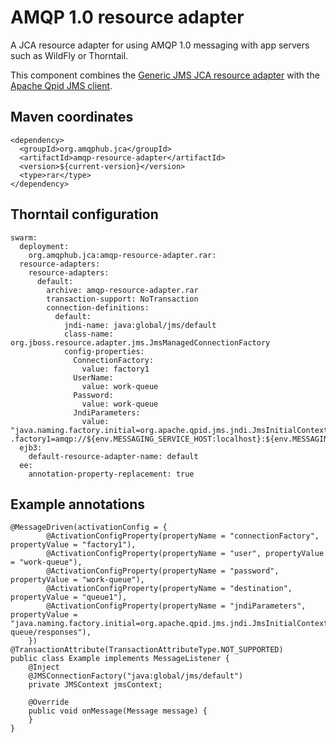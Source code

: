 # AMQP 1.0 resource adapter

A JCA resource adapter for using AMQP 1.0 messaging with app servers
such as WildFly or Thorntail.

This component combines the
[Generic JMS JCA resource adapter](https://github.com/jms-ra/generic-jms-ra)
with the
[Apache Qpid JMS client](https://qpid.apache.org/components/jms/index.html).

## Maven coordinates

    <dependency>
      <groupId>org.amqphub.jca</groupId>
      <artifactId>amqp-resource-adapter</artifactId>
      <version>${current-version}</version>
      <type>rar</type>
    </dependency>

## Thorntail configuration

    swarm:
      deployment:
        org.amqphub.jca:amqp-resource-adapter.rar:
      resource-adapters:
        resource-adapters:
          default:
            archive: amqp-resource-adapter.rar
            transaction-support: NoTransaction
            connection-definitions:
              default:
                jndi-name: java:global/jms/default
                class-name: org.jboss.resource.adapter.jms.JmsManagedConnectionFactory
                config-properties:
                  ConnectionFactory:
                    value: factory1
                  UserName:
                    value: work-queue
                  Password:
                    value: work-queue
                  JndiParameters:
                    value: "java.naming.factory.initial=org.apache.qpid.jms.jndi.JmsInitialContextFactory;connectionFactory\
    .factory1=amqp://${env.MESSAGING_SERVICE_HOST:localhost}:${env.MESSAGING_SERVICE_PORT:5672}"
      ejb3:
        default-resource-adapter-name: default
      ee:
        annotation-property-replacement: true

## Example annotations

    @MessageDriven(activationConfig = {
            @ActivationConfigProperty(propertyName = "connectionFactory", propertyValue = "factory1"),
            @ActivationConfigProperty(propertyName = "user", propertyValue = "work-queue"),
            @ActivationConfigProperty(propertyName = "password", propertyValue = "work-queue"),
            @ActivationConfigProperty(propertyName = "destination", propertyValue = "queue1"),
            @ActivationConfigProperty(propertyName = "jndiParameters", propertyValue = "java.naming.factory.initial=org.apache.qpid.jms.jndi.JmsInitialContextFactory;connectionFactory.factory1=amqp://${env.MESSAGING_SERVICE_HOST:localhost}:${env.MESSAGING_SERVICE_PORT:5672};queue.queue1=work-queue/responses"),
        })
    @TransactionAttribute(TransactionAttributeType.NOT_SUPPORTED)
    public class Example implements MessageListener {
        @Inject
        @JMSConnectionFactory("java:global/jms/default")
        private JMSContext jmsContext;

        @Override
        public void onMessage(Message message) {
        }
    }
